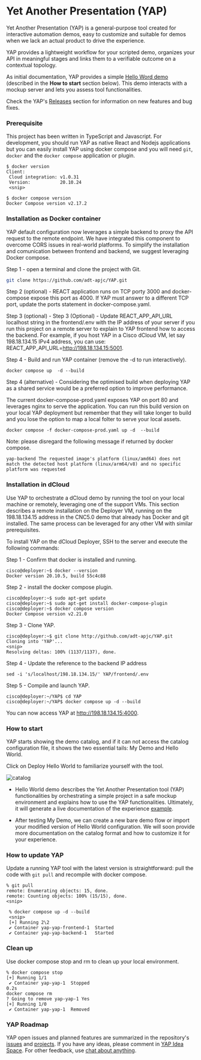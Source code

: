 # Yet Another Presentation (YAP)

Yet Another Presentation (YAP) is a general-purpose tool created for interactive automation demos, easy to customize and suitable for demos when we lack an actual product to drive the experience.

YAP provides a lightweight workflow for your scripted demo, organizes your API in meaningful stages and links them to a verifiable outcome on a contextual topology.

As initial documentation, YAP provides a simple [Hello Word demo](<https://storage.googleapis.com/yap_hello_world/YAP%20Hello%20World%20(1.1.0).pdf>) (described in the **How to start** section below). This demo interacts with a mockup server and lets you assess tool functionalities.

Check the YAP's [Releases](https://github.com/adt-apjc/YAP/releases) section for information on new features and bug fixes.

### Prerequisite

This project has been written in TypeScript and Javascript.
For development, you should run YAP as native React and Nodejs applications but you can easily install YAP using docker compose and you will need `git`, `docker` and the `docker compose` application or plugin.

```
$ docker version
Client:
 Cloud integration: v1.0.31
 Version:           20.10.24
 <snip>

$ docker compose version
Docker Compose version v2.17.2
```

### Installation as Docker container

YAP default configuration now leverages a simple backend to proxy the API request to the remote endpoint. We have integrated this component to overcome CORS issues in real-world platforms.
To simplify the installation and comunication between frontend and backend, we suggest leveraging Docker compose.

Step 1 - open a terminal and clone the project with Git.

```bash
git clone https://github.com/adt-apjc/YAP.git
```

Step 2 (optional) - REACT application runs on TCP porty 3000 and docker-compose expose this port as 4000. If YAP must answer to a different TCP port, update the ports statement in docker-compose.yaml.

Step 3 (optional) - Step 3 (Optional) - Update REACT_APP_API_URL localhost string in the frontend/.env with the IP address of your server if you run this project on a remote server to explain to YAP frontend how to access the backend.
For example, if you host YAP in a Cisco dCloud VM, let say 198.18.134.15 IPv4 address, you can use: REACT_APP_API_URL=http://198.18.134.15:5001.

Step 4 - Build and run YAP container (remove the -d to run interactively).

```
docker compose up  -d --build
```

Step 4 (alternative) - Considering the optimised build when deploying YAP as a shared service would be a preferred option to improve performance.

The current docker-compose-prod.yaml exposes YAP on port 80 and leverages nginx to serve the application.
You can run this build version on your local YAP deployment but remember that they will take longer to build and you lose the option to map a local folter to serve your local assets.

```
docker compose -f docker-compose-prod.yaml up -d  --build
```
Note: please disregard the following message if returned by docker compose.

```
yap-backend The requested image's platform (linux/amd64) does not match the detected host platform (linux/arm64/v8) and no specific platform was requested
```

### Installation in dCloud

Use YAP to orchestrate a dCloud demo by running the tool on your local machine or remotely, leveraging one of the support VMs. This section describes a remote installation on the Deployer VM, running on the 198.18.134.15 address in the CNC5.0 demo that already has Docker and git installed. The same process can be leveraged for any other VM with similar prerequisites.

To install YAP on the dCloud Deployer, SSH to the server and execute the following commands:

Step 1 - Confirm that docker is installed and running.

```
cisco@deployer:~$ docker --version
Docker version 20.10.5, build 55c4c88
```

Step 2 - install the docker compose plugin.

```
cisco@deployer:~$ sudo apt-get update
cisco@deployer:~$ sudo apt-get install docker-compose-plugin
cisco@deployer:~$ docker compose version
Docker Compose version v2.21.0
```

Step 3 - Clone YAP.

```
cisco@deployer:~$ git clone http://github.com/adt-apjc/YAP.git
Cloning into 'YAP'...
<snip>
Resolving deltas: 100% (1137/1137), done.
```

Step 4 - Update the reference to the backend IP address

```
sed -i 's/localhost/198.18.134.15/' YAP/frontend/.env
```

Step 5 - Compile and launch YAP.

```
cisco@deployer:~/YAP$ cd YAP
cisco@deployer:~/YAP$ docker compose up -d --build
```

You can now access YAP at http://198.18.134.15:4000.

### How to start

YAP starts showing the demo catalog, and if it can not access the catalog configuration file, it shows the two essential tails: My Demo and Hello World.

Click on Deploy Hello World to familiarize yourself with the tool.

![catalog](https://storage.googleapis.com/yap_hello_world/catalog.png)

-  Hello World demo describes the Yet Another Presentation tool (YAP) functionalities by orchestrating a simple project in a safe mockup environment and explains how to use the YAP functionalities. Ultimately, it will generate a live documentation of the experience [example](<https://storage.googleapis.com/yap_hello_world/YAP%20Hello%20World%20(1.1.0).pdf>).

-  After testing My Demo, we can create a new bare demo flow or import your modified version of Hello World configuration.
   We will soon provide more documentation on the catalog format and how to customize it for your experience.

### How to update YAP

Update a running YAP tool with the latest version is straightforward: pull the code with `git pull` and recompile with docker compose.

```
% git pull
remote: Enumerating objects: 15, done.
remote: Counting objects: 100% (15/15), done.
<snip>

 % docker compose up -d --build
 <snip>
 [+] Running 2\2
 ✔ Container yap-yap-frontend-1  Started
 ✔ Container yap-yap-backend-1   Started

```

### Clean up

Use docker compose stop and rm to clean up your local environment.

```
% docker compose stop
[+] Running 1/1
 ✔ Container yap-yap-1  Stopped                                                                                                                                                                  0.2s
docker compose rm
? Going to remove yap-yap-1 Yes
[+] Running 1/0
 ✔ Container yap-yap-1  Removed

```

### YAP Roadmap

YAP open issues and planned features are summarized in the repository's [issues](https://github.com/adt-apjc/YAP/issues) and [projects](https://github.com/adt-apjc/YAP/projects?query=is%3Aopen).
If you have any ideas, please comment in [YAP Idea Space](https://github.com/adt-apjc/YAP/discussions/152). For other feedback, use [chat about anything](https://github.com/adt-apjc/YAP/discussions/141).
